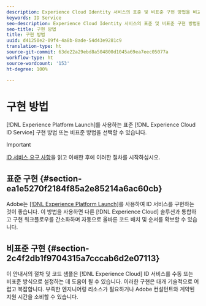 ```yaml
---
description: Experience Cloud Identity 서비스의 표준 및 비표준 구현 방법을 비교합니다.
keywords: ID Service
seo-description: Experience Cloud Identity 서비스의 표준 및 비표준 구현 방법을 비교합니다.
seo-title: 구현 방법
title: 구현 방법
uuid: d41250e2-09f4-4a8b-8ade-54d43e9281c9
translation-type: ht
source-git-commit: 63de22a29ebd8a504800d1045a69ea7eec05077a
workflow-type: ht
source-wordcount: '153'
ht-degree: 100%

---
```



# 구현 방법

[!DNL Experience Platform Launch]를 사용하는 표준 [!DNL Experience Cloud ID Service] 구현 방법 또는 비표준 방법을 선택할 수 있습니다.

>[!IMPORTANT]
>
>[ID 서비스 요구 사항](../reference/requirements.md)을 읽고 이해한 후에 이러한 절차를 시작하십시오.

## 표준 구현 {#section-ea1e5270f2184f85a2e85214a6ac60cb}

Adobe는 [[!DNL Experience Platform Launch]](https://docs.adobe.com/content/help/ko-KR/launch/using/implement/solutions/idservice-save.html)를 사용하여 ID 서비스를 구현하는 것이 좋습니다. 이 방법을 사용하면 다른 [!DNL Experience Cloud] 솔루션과 통합하고 구현 워크플로우를 간소화하며 자동으로 올바른 코드 배치 및 순서를 확보할 수 있습니다.

## 비표준 구현 {#section-2c4f2db1f9704315a7cccab6d2e07113}

이 안내서의 절차 및 코드 샘플은 [!DNL Experience Cloud] ID 서비스를 수동 또는 비표준 방식으로 설정하는 데 도움이 될 수 있습니다. 이러한 구현은 대개 기술적으로 어렵고 복잡합니다. 부족한 엔지니어링 리소스가 필요하거나 Adobe 컨설턴트와 계약된 지원 시간을 소비할 수 있습니다.
